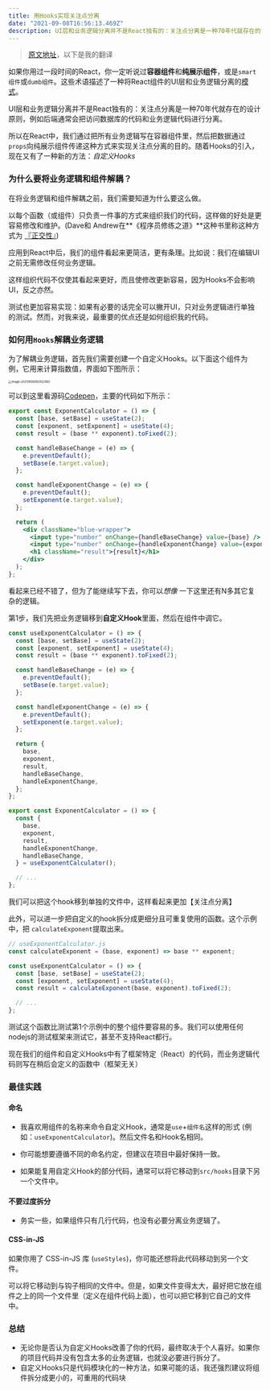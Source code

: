 ```yaml
---
title: 用Hooks实现关注点分离
date: "2021-09-08T16:56:13.469Z"
description: UI层和业务逻辑分离并不是React独有的：关注点分离是一种70年代就存在的设计原则，例如后端通常会把访问数据库的代码和业务逻辑代码进行分离。
---
```


> [原文地址](https://felixgerschau.com/react-hooks-separation-of-concerns/)，以下是我的翻译

如果你用过一段时间的React，你一定听说过**容器组件**和**纯展示组件**，或是`smart组件`或`dumb组件`。这些术语描述了一种将React组件的UI层和业务逻辑分离的[模式](https://medium.com/@dan_abramov/smart-and-dumb-components-7ca2f9a7c7d0)。

UI层和业务逻辑分离并不是React独有的：关注点分离是一种70年代就存在的设计原则，例如后端通常会把访问数据库的代码和业务逻辑代码进行分离。

所以在React中，我们通过把所有业务逻辑写在容器组件里，然后把数据通过`props`向纯展示组件传递这种方式来实现关注点分离的目的。随着Hooks的引入，现在又有了一种新的方法：*自定义Hooks*



### 为什么要将业务逻辑和组件解耦？

在将业务逻辑和组件解耦之前，我们需要知道为什么要这么做。

以每个函数（或组件）只负责一件事的方式来组织我们的代码，这样做的好处是更容易修改和维护。(Dave和 Andrew在**《程序员修练之道》**这种书里称这种方式为 [『正交性』](https://felixgerschau.com/pragmatic-programmer-20th-anniversary-favorite-topic-summary/#orthogonality))

应用到React中后，我们的组件看起来更简洁，更有条理。比如说：我们在编辑UI之前无需修改任何业务逻辑。

这样组织代码不仅使其看起来更好，而且使修改更新容易，因为Hooks不会影响UI，反之亦然。

测试也更加容易实现：如果有必要的话完全可以撇开UI，只对业务逻辑进行单独的测试。然而，对我来说，最重要的优点还是如何组织我的代码。



### 如何用`Hooks`解耦业务逻辑

为了解耦业务逻辑，首先我们需要创建一个自定义Hooks。以下面这个组件为例，它用来计算指数值，界面如下图所示：

 <img src="https://obs-1d2f.oss-cn-hangzhou.aliyuncs.com/images/image-20210909092932982.png" alt="image-20210909092932982" style="zoom:40%;" />

可以到这里看源码[Codepen](https://codepen.io/fgerschau/pen/OJmMYoG)，主要的代码如下所示：

```jsx
export const ExponentCalculator = () => {
  const [base, setBase] = useState(2);
  const [exponent, setExponent] = useState(4);
  const result = (base ** exponent).toFixed(2);

  const handleBaseChange = (e) => {
    e.preventDefault();
    setBase(e.target.value);
  };

  const handleExponentChange = (e) => {
    e.preventDefault();
    setExponent(e.target.value);
  };

  return (
    <div className="blue-wrapper">
      <input type="number" onChange={handleBaseChange} value={base} />
      <input type="number" onChange={handleExponentChange} value={exponent} />
      <h1 className="result">{result}</h1>
    </div>
  );
};
```

看起来已经不错了，但为了能继续写下去，你可以*想像* 一下这里还有N多其它复杂的逻辑。

第1步，我们先把业务逻辑移到**自定义Hook**里面，然后在组件中调它。

```javascript
const useExponentCalculator = () => {
  const [base, setBase] = useState(2);
  const [exponent, setExponent] = useState(4);
  const result = (base ** exponent).toFixed(2);

  const handleBaseChange = (e) => {
    e.preventDefault();
    setBase(e.target.value);
  };

  const handleExponentChange = (e) => {
    e.preventDefault();
    setExponent(e.target.value);
  };

  return {
    base,
    exponent,
    result,
    handleBaseChange,
    handleExponentChange,
  };
};

export const ExponentCalculator = () => {
  const {
    base,
    exponent,
    result,
    handleExponentChange,
    handleBaseChange,
  } = useExponentCalculator();

  // ...
};
```

我们可以把这个hook移到单独的文件中，这样看起来更加【关注点分离】

此外，可以进一步把自定义的hook拆分成更细分且可重复使用的函数。这个示例中，把 `calculateExponent`提取出来。

```javascript
// useExponentCalculator.js
const calculateExponent = (base, exponent) => base ** exponent;

const useExponentCalculator = () => {
  const [base, setBase] = useState(2);
  const [exponent, setExponent] = useState(4);
  const result = calculateExponent(base, exponent).toFixed(2);

  // ...
};
```

测试这个函数比测试第1个示例中的整个组件要容易的多。我们可以使用任何nodejs的测试框架来测试它，甚至不支持React都行。

现在我们的组件和自定义Hooks中有了框架特定（React）的代码，而业务逻辑代码则写在稍后会定义的函数中（框架无关） 



### 最佳实践

#### 命名

- 我喜欢用组件的名称来命令自定义Hook，通常是`use`+`组件名`这样的形式 (例如：`useExponentCalculator`)。然后文件名和Hook名相同。

- 你可能想要遵循不同的命名约定，但建议在项目中最好保持一致。

- 如果能复用自定义Hook的部分代码，通常可以将它移动到`src/hooks`目录下另一个文件中。

#### 不要过度拆分

- 务实一些，如果组件只有几行代码，也没有必要分离业务逻辑了。

#### CSS-in-JS

如果你用了 CSS-in-JS 库 (`useStyles`)，你可能还想将此代码移动到另一个文件。

可以将它移动到与钩子相同的文件中。但是，如果文件变得太大，最好把它放在组件之上的同一个文件里（定义在组件代码上面），也可以把它移到它自己的文件中。



### 总结

- 无论你是否认为自定义Hooks改善了你的代码，最终取决于个人喜好。如果你的项目代码并没有包含太多的业务逻辑，也就没必要进行拆分了。
- 自定义Hooks只是代码模块化的一种方法，如果可能的话，我还强烈建议将组件拆分成更小的，可重用的代码块

